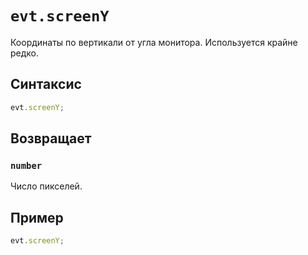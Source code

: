 # `evt.screenY`

Координаты по вертикали от угла монитора. Используется крайне редко.

## Синтаксис

```js
evt.screenY;
```

## Возвращает

### `number`

Число пикселей.

## Пример

```js
evt.screenY;
```
